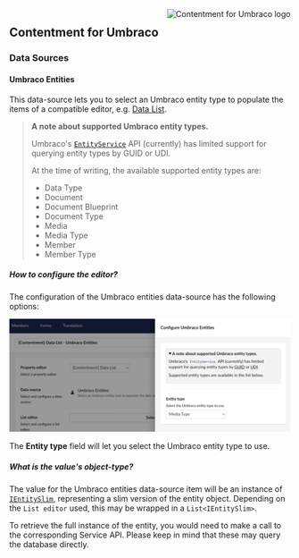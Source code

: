 <img src="../assets/img/logo.png" alt="Contentment for Umbraco logo" title="A state of Umbraco happiness." height="130" align="right">

## Contentment for Umbraco

### Data Sources

#### Umbraco Entities

This data-source lets you to select an Umbraco entity type to populate the items of a compatible editor, e.g. [Data List](../editors/data-list.md).

> **A note about supported Umbraco entity types.**
> 
> Umbraco's [`EntityService`](https://github.com/umbraco/Umbraco-CMS/blob/release-8.17.0/src/Umbraco.Core/Services/Implement/EntityService.cs) API (currently) has limited support for querying entity types by GUID or UDI.
> 
> At the time of writing, the available supported entity types are:
> - Data Type
> - Document
> - Document Blueprint
> - Document Type
> - Media
> - Media Type
> - Member
> - Member Type


##### How to configure the editor?

The configuration of the Umbraco entities data-source has the following options:

![Configuration Editor for Umbraco entities](data-source--umbraco-entity--configuration-editor-01.png)

The **Entity type** field will let you select the Umbraco entity type to use.


##### What is the value's object-type?

The value for the Umbraco entities data-source item will be an instance of [`IEntitySlim`](https://github.com/umbraco/Umbraco-CMS/blob/release-8.17.0/src/Umbraco.Core/Models/Entities/IEntitySlim.cs), representing a slim version of the entity object.
Depending on the `List editor` used, this may be wrapped in a `List<IEntitySlim>`.

To retrieve the full instance of the entity, you would need to make a call to the corresponding Service API. Please keep in mind that these may query the database directly.
